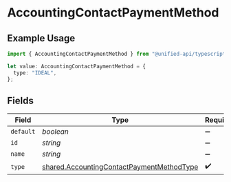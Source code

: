 # AccountingContactPaymentMethod

## Example Usage

```typescript
import { AccountingContactPaymentMethod } from "@unified-api/typescript-sdk/sdk/models/shared";

let value: AccountingContactPaymentMethod = {
  type: "IDEAL",
};
```

## Fields

| Field                                                                                                         | Type                                                                                                          | Required                                                                                                      | Description                                                                                                   |
| ------------------------------------------------------------------------------------------------------------- | ------------------------------------------------------------------------------------------------------------- | ------------------------------------------------------------------------------------------------------------- | ------------------------------------------------------------------------------------------------------------- |
| `default`                                                                                                     | *boolean*                                                                                                     | :heavy_minus_sign:                                                                                            | N/A                                                                                                           |
| `id`                                                                                                          | *string*                                                                                                      | :heavy_minus_sign:                                                                                            | N/A                                                                                                           |
| `name`                                                                                                        | *string*                                                                                                      | :heavy_minus_sign:                                                                                            | N/A                                                                                                           |
| `type`                                                                                                        | [shared.AccountingContactPaymentMethodType](../../../sdk/models/shared/accountingcontactpaymentmethodtype.md) | :heavy_check_mark:                                                                                            | N/A                                                                                                           |